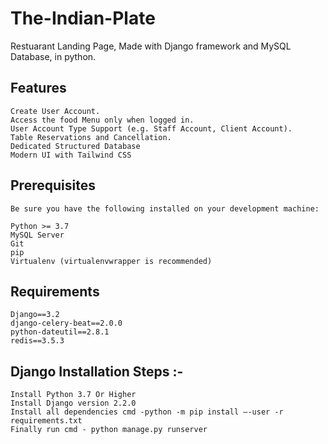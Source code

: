 # The-Indian-Plate
Restuarant Landing Page, Made with Django framework and MySQL Database, in python.  


 ## Features

    Create User Account.
    Access the food Menu only when logged in. 
    User Account Type Support (e.g. Staff Account, Client Account).
    Table Reservations and Cancellation. 
    Dedicated Structured Database
    Modern UI with Tailwind CSS
 ## Prerequisites

    Be sure you have the following installed on your development machine:

    Python >= 3.7
    MySQL Server
    Git
    pip
    Virtualenv (virtualenvwrapper is recommended)

## Requirements
    
    Django==3.2
    django-celery-beat==2.0.0
    python-dateutil==2.8.1
    redis==3.5.3

## Django Installation Steps :-

    Install Python 3.7 Or Higher
    Install Django version 2.2.0
    Install all dependencies cmd -python -m pip install –-user -r requirements.txt
    Finally run cmd - python manage.py runserver
